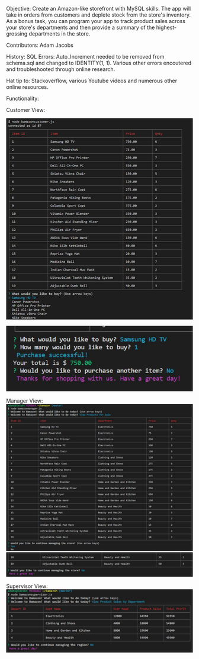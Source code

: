 Objective: Create an Amazon-like storefront with MySQL skills. The app will take in orders from customers and deplete stock from the store's inventory. As a bonus task, you can program your app to track product sales across your store's departments and then provide a summary of the highest-grossing departments in the store.

Contributors: Adam Jacobs

History: SQL Errors: Auto_Increment needed to be removed from schema.sql and changed to IDENTITY(1, 1). Various other errors encoutered and troubleshooted through online research.

Hat tip to: Stackoverflow, various Youtube videos and numerous other online resources.

Functionality:

Customer View:

![](images/Bamazon1.JPG)

![](images/Bamazon2.JPG)

Manager View:
![](images/bamazon3.JPG)
![](images/bamazon4.JPG)

Supervisor View:
![](images/bamazon5.JPG)
